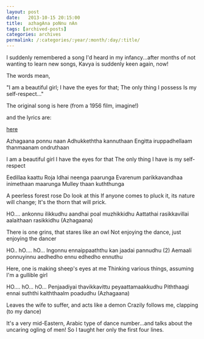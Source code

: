 ```yaml
---
layout: post
date:	2013-10-15 20:15:00
title:  azhagAna poNnu nAn
tags: [archived-posts]
categories: archives
permalink: /:categories/:year/:month/:day/:title/
---
```

I suddenly remembered a song I'd heard in my infancy...after months of not wanting to learn new songs, Kavya is suddenly keen again, now! 

<lj-embed id="1050"/>


The words mean,

"I am a beautiful girl;
I have the eyes for that;
The only thing I possess
Is my self-respect..."

The original song  is here (from a 1956 film, imagine!)

<lj-embed id="1051"/>

and the lyrics are:

<a href="http://spicyonion.com/song/lyrics/azhaganaponnunaan_remix/"> here </a>

<lj-cut text="You want to see the lyrics and their meaning?">

Azhagaana ponnu naan 
Adhukkeththa kannuthaan 
Engitta iruppadhellaam thanmaanam ondruthaan 

I am a beautiful girl
I have the eyes for that
The only thing I have is my self-respect

Eedillaa kaattu Roja 
Idhai neenga paarunga 
Evarenum parikkavandhaa inimethaan maarunga 
Mulley thaan kuththunga 

A peerless forest rose
Do look at this
If anyone comes to pluck it, its nature will change;
It's the thorn that will prick.

HO.... ankonnu ilikkudhu aandhai poal muzhikkidhu 
Aattathai rasikkavillai aalaithaan rasikkidhu (Azhagaana)

There is one grins, that stares like an owl
Not enjoying the dance, just enjoying the dancer

HO.. hO.... hO... 
Ingonnu ennaippaaththu kan jaadai pannudhu (2)
Aemaali ponnuyinnu aedhedho ennu edhedho ennuthu

Here, one is making sheep's eyes at me
Thinking various things, assuming I'm a gullible girl

HO.... hO... hO... 
Penjaadiyai thavikkavittu peyaattamaakkudhu 
Piththaagi ennai suththi kaiththaalm poadudhu (Azhagaana)

Leaves the wife to suffer, and acts like a demon
Crazily follows me, clapping (to my dance)

</lj-cut>


It's a very mid-Eastern, Arabic type of dance number...and talks about the uncaring ogling of men! So I taught her only the first four lines.
